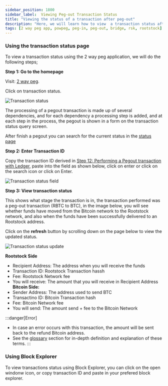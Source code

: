 ```yaml
---
sidebar_position: 1800
sidebar_label:  Viewing Peg-out Transaction Status
title: "Viewing the status of a transaction after peg-out"
description: "Here, we will learn how to view  a transaction status after a peg-out."
tags: [2 way peg app, powpeg, peg-in, peg-out, bridge, rsk, rootstock]
---
```


### Using the transaction status page

To view a transaction status using the 2 way peg application, we will do the following steps;

**Step 1: Go to the homepage**

Visit: [2 way peg](https://app.2wp.rootstock.io/). 

Click on transaction status.

![Transaction status](/img/resources/two-way-peg-app/first-page.png)

The processing of a pegout transaction is made up of several dependencies, and for each dependency a processing step is added, and at each step in the process, the pegout is shown in a form on the transaction status query screen.

After finish a pegout you can search for the current status in the [status page](https://app.2wp.rootstock.io/status)

**Step 2: Enter Transaction ID**

Copy the transaction ID derived in [Step 12: Performing a Pegout transaction with Ledger](#performing-a-peg-in-transaction-with-ledger), paste into the field as shown below, click on enter or click on the search icon or click on Enter.

![Transaction status field](/img/resources/two-way-peg-app/transaction-status-field.png)

**Step 3: View transaction status**

This shows what stage the transaction is in, the transaction performed was a peg-out transaction (RBTC to BTC), in the image below, you will see whether funds have moved from the Bitcoin network to the Rootstock network, and also when the funds have been successfully delivered to an Rootstock address.

Click on the **refresh** button by scrolling down on the page below to view the updated status.


![Transaction status update](/img/resources/two-way-peg-app/transaction-status-pegout.png)

**Rootstock Side**
- Recipient Address: The address when you will receive the funds
- Transaction ID: Rootstock Transaction hassh
- Fee: Rootstock Network fee
- You will receive: The amount that you will receive in Recipient Address
**Bitcoin Side:**
- Sender Address: The address used to send BTC
- Transactino ID: Bitcoin Transaction hash
- Fee: Bitcoin Network fee
- You will send: The amount send + fee to the Bitcoin Network


:::danger[Error]
- In case an error occurs with this transaction, the amount will be sent back to the refund Bitcoin address.
- See the [glossary](/resources/guides/two-way-peg-app/glossary/) section for in-depth definition and explanation of these terms.
:::


### Using Block Explorer

To view transactions status using Block Explorer, you can click on the open windonw icon, or copy transaction ID and paste in your prefered block explorer.
